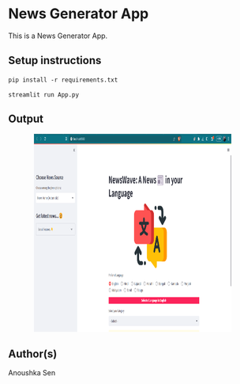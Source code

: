 # News Generator App

This is a News Generator App.

## Setup instructions

  ```
  pip install -r requirements.txt
  ```
  ```
  streamlit run App.py
  ```

## Output

<div align="center">
    <img src="output.png" alt="Logo" width="400" height="400">
</div>

## Author(s)

Anoushka Sen


